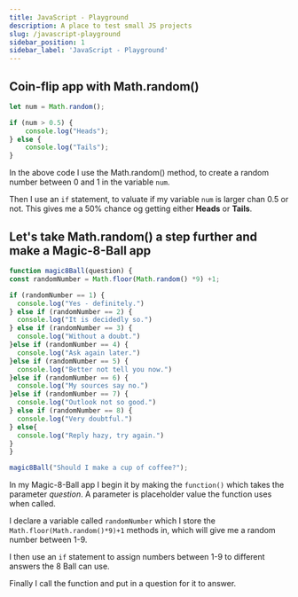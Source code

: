 ```yaml
---
title: JavaScript - Playground
description: A place to test small JS projects
slug: /javascript-playground
sidebar_position: 1
sidebar_label: 'JavaScript - Playground'
---
```


## Coin-flip app with Math.random()

```javascript
let num = Math.random();

if (num > 0.5) {
    console.log("Heads");
} else {
    console.log("Tails");
}

```

In the above code I use the Math.random() method, to create a random number between 0 and 1 in the variable `num`.

Then I use an `if` statement, to valuate if my variable `num` is larger chan 0.5 or not. This gives me a 50% chance og getting either **Heads** or **Tails**.

## Let's take Math.random() a step further and make a Magic-8-Ball app

```javascript
function magic8Ball(question) {
const randomNumber = Math.floor(Math.random() *9) +1;

if (randomNumber == 1) {
  console.log("Yes - definitely.")
} else if (randomNumber == 2) {
  console.log("It is decidedly so.")
} else if (randomNumber == 3) {
  console.log("Without a doubt.")
}else if (randomNumber == 4) {
  console.log("Ask again later.")
}else if (randomNumber == 5) {
  console.log("Better not tell you now.")
}else if (randomNumber == 6) {
  console.log("My sources say no.")
}else if (randomNumber == 7) {
  console.log("Outlook not so good.")
} else if (randomNumber == 8) {
  console.log("Very doubtful.")
} else{
  console.log("Reply hazy, try again.")
}
}

magic8Ball("Should I make a cup of coffee?");
```

In my Magic-8-Ball app I begin it by making the `function()` which takes the parameter _question_. A parameter is placeholder value the function uses when called. 

I declare a variable called `randomNumber` which I store the `Math.floor(Math.random()*9)+1` methods in, which will give me a random number between 1-9.

I then use an `if` statement to assign numbers between 1-9 to different answers the 8 Ball can use.

Finally I call the function and put in a question for it to answer.